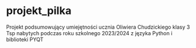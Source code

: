 # projekt_pilka
Projekt podsumowujący umiejętności ucznia Oliwiera Chudzickiego klasy 3 Tsp nabytych podczas roku szkolnego 2023/2024 z języka Python i biblioteki PYQT 
